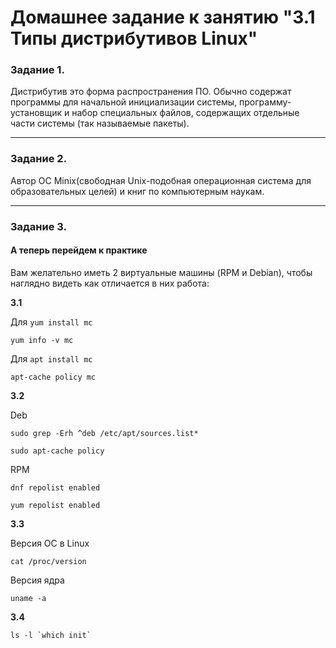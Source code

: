# Домашнее задание к занятию "3.1 Типы дистрибутивов Linux"


### Задание 1.

Дистрибутив это форма распространения ПО. Обычно содержат программы для начальной инициализации системы, программу-установщик и набор специальных файлов, содержащих отдельные части системы (так называемые пакеты).

---

### Задание 2.


Автор ОС Minix(свободная Unix-подобная операционная система для образовательных целей) и книг по компьютерным наукам.

---

### Задание 3.


#### А теперь перейдем к практике

Вам желательно иметь 2 виртуальные машины (RPM и Debian), чтобы наглядно видеть как отличается в них работа:

**3.1**

Для `yum install mc` 

    yum info -v mc

Для `apt install mc` 

    apt-cache policy mc

**3.2**

Deb 

    sudo grep -Erh ^deb /etc/apt/sources.list*
    
    sudo apt-cache policy
    
RPM 

    dnf repolist enabled
    
    yum repolist enabled

**3.3**

Версия ОС в Linux 

    cat /proc/version

Версия ядра

    uname -a

**3.4**

    ls -l `which init`
    
    
